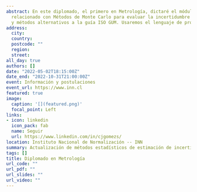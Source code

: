 ```yaml
---
abstract: En este diplomado, el primero en Metrología, dictaré el módulo 
  relacionado con Métodos de Monte Carlo para evaluar la incertidumbre de medición 
  y métodos alternativos a la guía ISO GUM. Usaremos el lenguaje de programación `R`.
address:
  city: 
  country: 
  postcode: ""
  region: 
  street: 
all_day: true
authors: []
date: "2022-05-02T18:15:00Z"
date_end: "2022-10-31T21:00:00Z"
event: Información y postulaciones
event_url: https://www.inn.cl
featured: true
image:
  caption: '[](featured.png)'
  focal_point: Left
links:
- icon: linkedin
  icon_pack: fab
  name: Seguir
  url: https://www.linkedin.com/in/cjgomezs/
location: Instituto Nacional de Normalización -- INN
summary: Actualización de métodos estadísticos de estimación de incertidumbre de medición
tags: []
title: Diplomado en Metrología
url_code: ""
url_pdf: ""
url_slides: ""
url_video: ""
---
```



<!---
{{% callout note %}}
Click on the **Slides** button above to view the built-in slides feature.
{{% /callout %}}

Slides can be added in a few ways:

- **Create** slides using Wowchemy's [*Slides*](https://wowchemy.com/docs/managing-content/#create-slides) feature and link using `slides` parameter in the front matter of the talk file
- **Upload** an existing slide deck to `static/` and link using `url_slides` parameter in the front matter of the talk file
- **Embed** your slides (e.g. Google Slides) or presentation video on this page using [shortcodes](https://wowchemy.com/docs/writing-markdown-latex/).

Further event details, including [page elements](https://wowchemy.com/docs/writing-markdown-latex/) such as image galleries, can be added to the body of this page.
-->

